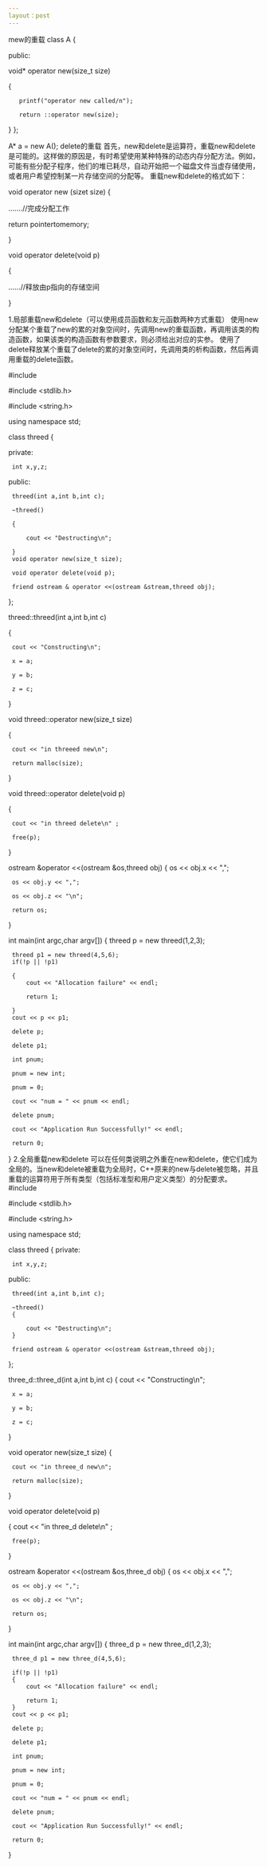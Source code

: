 ```yaml
---
layout：post
---
```

mew的重载
class A
{

public:

   void* operator new(size_t size)
   
   {
   
       printf("operator new called/n");
       
       return ::operator new(size);
       
   }
};

A* a = new A();
delete的重载
首先，new和delete是运算符，重载new和delete是可能的。这样做的原因是，有时希望使用某种特殊的动态内存分配方法。例如，可能有些分配子程序，他们的堆已耗尽，自动开始把一个磁盘文件当虚存储使用，或者用户希望控制某一片存储空间的分配等。
 重载new和delete的格式如下：
 
 void operator new (sizet size)
 {
 
   .......//完成分配工作
   
   return pointertomemory;
   
 }

 void operator delete(void p)
 
 {
 
   ......//释放由p指向的存储空间
   
   
 }
 
 1.局部重载new和delete（可以使用成员函数和友元函数两种方式重载）
       使用new分配某个重载了new的累的对象空间时，先调用new的重载函数，再调用该类的构造函数，如果该类的构造函数有参数要求，则必须给出对应的实参。
       使用了delete释放某个重载了delete的累的对象空间时，先调用类的析构函数，然后再调用重载的delete函数。
       
 #include <iostream>
 
 #include <stdlib.h>
 
 #include <string.h>
 

 using namespace std;

 class threed
 {
 
 private:
 
     int x,y,z;
     
 public:
 
     threed(int a,int b,int c);
     
     ~threed()
     
     {
     
         cout << "Destructing\n";
         
     }
     void operator new(size_t size);
     
     void operator delete(void p);
     
     friend ostream & operator <<(ostream &stream,threed obj);
     
 };

 threed::threed(int a,int b,int c)
 
 {
 
     cout << "Constructing\n";
     
     x = a;
     
     y = b;
     
     z = c;
     
 }

 void threed::operator new(size_t size)
 
 {
 
     cout << "in threeed new\n";
     
     return malloc(size);
     
 }

 void threed::operator delete(void p)
 
 {
 
     cout << "in threed delete\n" ;
     
     free(p);
     
 }

 ostream &operator <<(ostream &os,threed obj)
 {
     os << obj.x << ",";
     
     os << obj.y << ",";
     
     os << obj.z << "\n";
     
     return os;
 }

 int main(int argc,char argv[])
 {
     threed p = new threed(1,2,3);
     
     threed p1 = new threed(4,5,6);
     if(!p || !p1)
     
     {
         cout << "Allocation failure" << endl;
         
         return 1;
         
     }
     cout << p << p1;
     
     delete p;
     
     delete p1;
     
     int pnum;
     
     pnum = new int;
     
     pnum = 0;
     
     cout << "num = " << pnum << endl;
     
     delete pnum;
     
     cout << "Application Run Successfully!" << endl;
     
     return 0;
 }
 2.全局重载new和delete
       可以在任何类说明之外重在new和delete，使它们成为全局的。当new和delete被重载为全局时，C++原来的new与delete被忽略，并且重载的运算符用于所有类型（包括标准型和用户定义类型）的分配要求。
 #include <iostream>
 
 #include <stdlib.h>
 
 #include <string.h>

 using namespace std;

 class threed
 {
 private:
 
     int x,y,z;
     
     
 public:
 
     threed(int a,int b,int c);
     
     ~threed()
     {
     
         cout << "Destructing\n";
     }
     
     friend ostream & operator <<(ostream &stream,threed obj);
 };

 three_d::three_d(int a,int b,int c)
 {
     cout << "Constructing\n";
     
     x = a;
     
     y = b;
     
     z = c;
     
 }

 void operator new(size_t size)
 {
 
     cout << "in threee_d new\n";
     
     return malloc(size);
 }

 void operator delete(void p)
 
 {
     cout << "in three_d delete\n" ;
     
     free(p);
 }

 ostream &operator <<(ostream &os,three_d obj)
 {
     os << obj.x << ",";
     
     os << obj.y << ",";
     
     os << obj.z << "\n";
     
     return os;
 }

 int main(int argc,char argv[])
 {
     three_d p = new three_d(1,2,3);
     
     three_d p1 = new three_d(4,5,6);
     
     if(!p || !p1)
     {
         cout << "Allocation failure" << endl;
         
         return 1;
     }
     cout << p << p1;
     
     delete p;
     
     delete p1;
     
     int pnum;
     
     pnum = new int;
     
     pnum = 0;
     
     cout << "num = " << pnum << endl;
     
     delete pnum;
     
     cout << "Application Run Successfully!" << endl;
     
     return 0;
     
 }
